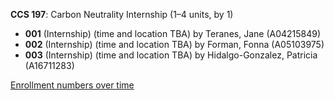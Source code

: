**CCS 197**: Carbon Neutrality Internship (1–4 units, by 1)

- **001** (Internship) (time and location TBA) by Teranes, Jane (A04215849)
- **002** (Internship) (time and location TBA) by Forman, Fonna (A05103975)
- **003** (Internship) (time and location TBA) by Hidalgo-Gonzalez, Patricia (A16711283)

[Enrollment numbers over time](./CCS197.tsv)
